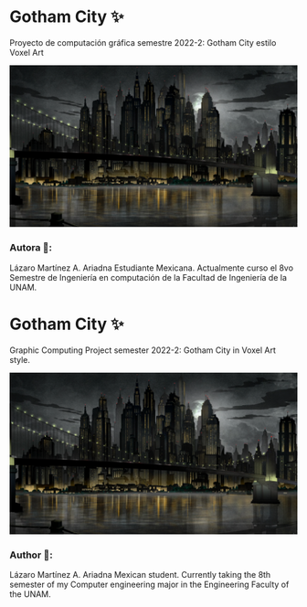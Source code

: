 # Gotham City :sparkles:
Proyecto de computación gráfica semestre 2022-2: Gotham City estilo Voxel Art

![Portada](img/portada.png)

### Autora 🙋:
Lázaro Martínez A. Ariadna
Estudiante Mexicana. Actualmente curso el 8vo Semestre de Ingeniería en computación de la Facultad de Ingeniería de la UNAM.

# Gotham City :sparkles:
Graphic Computing Project semester 2022-2: Gotham City in Voxel Art style. 

![Portada](img/portada.png)

### Author 🙋:
Lázaro Martínez A. Ariadna
Mexican student. Currently taking the 8th semester of my Computer engineering major in the Engineering Faculty of the UNAM.  